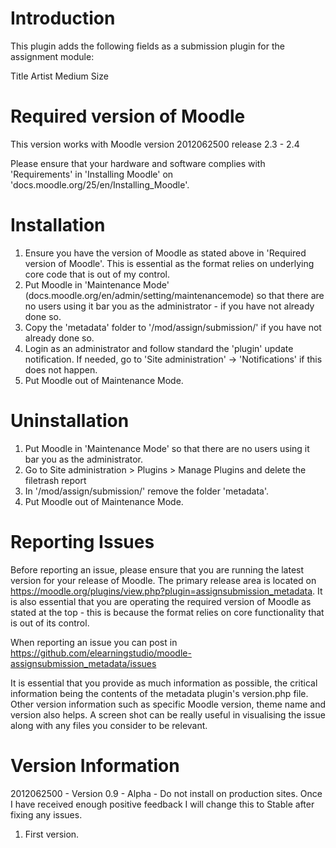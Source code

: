 Introduction
============
This plugin adds the following fields as a submission plugin for the assignment module:

Title
Artist
Medium
Size

Required version of Moodle
==========================
This version works with Moodle version 2012062500 release 2.3 - 2.4

Please ensure that your hardware and software complies with 'Requirements' in 'Installing Moodle' on
'docs.moodle.org/25/en/Installing_Moodle'.

Installation
============
 1. Ensure you have the version of Moodle as stated above in 'Required version of Moodle'.  This is essential as the
    format relies on underlying core code that is out of my control.
 2. Put Moodle in 'Maintenance Mode' (docs.moodle.org/en/admin/setting/maintenancemode) so that there are no 
    users using it bar you as the administrator - if you have not already done so.
 3. Copy the 'metadata' folder to '/mod/assign/submission/' if you have not already done so.
 4. Login as an administrator and follow standard the 'plugin' update notification.  If needed, go to
    'Site administration' -> 'Notifications' if this does not happen.
 5. Put Moodle out of Maintenance Mode.


Uninstallation
==============
1. Put Moodle in 'Maintenance Mode' so that there are no users using it bar you as the administrator.
2. Go to Site administration > Plugins > Manage Plugins and delete the filetrash report
3. In '/mod/assign/submission/' remove the folder 'metadata'.
4. Put Moodle out of Maintenance Mode.

Reporting Issues
================
Before reporting an issue, please ensure that you are running the latest version for your release of Moodle.  The primary
release area is located on https://moodle.org/plugins/view.php?plugin=assignsubmission_metadata.  It is also essential that you are
operating the required version of Moodle as stated at the top - this is because the format relies on core functionality that
is out of its control.

When reporting an issue you can post in https://github.com/elearningstudio/moodle-assignsubmission_metadata/issues

It is essential that you provide as much information as possible, the critical information being the contents of the metadata plugin's 
version.php file.  Other version information such as specific Moodle version, theme name and version also helps.  A screen shot
can be really useful in visualising the issue along with any files you consider to be relevant.

Version Information
===================
2012062500 - Version 0.9 - Alpha - Do not install on production sites. Once I have received enough positive feedback I will change
this to Stable after fixing any issues.
  1.  First version.
